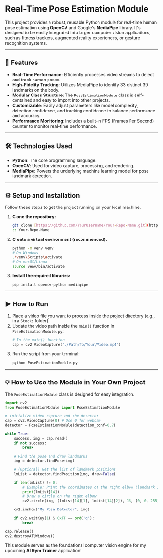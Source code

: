 # Real-Time Pose Estimation Module

This project provides a robust, reusable Python module for real-time human pose estimation using **OpenCV** and Google's **MediaPipe** library. It's designed to be easily integrated into larger computer vision applications, such as fitness trackers, augmented reality experiences, or gesture recognition systems.



---

## 🚀 Features

-   **Real-Time Performance**: Efficiently processes video streams to detect and track human poses.
-   **High-Fidelity Tracking**: Utilizes MediaPipe to identify 33 distinct 3D landmarks on the body.
-   **Modular Class Structure**: The `PoseEstimationModule` class is self-contained and easy to import into other projects.
-   **Customizable**: Easily adjust parameters like model complexity, detection confidence, and tracking confidence to balance performance and accuracy.
-   **Performance Monitoring**: Includes a built-in FPS (Frames Per Second) counter to monitor real-time performance.

---

## 🛠️ Technologies Used

-   **Python**: The core programming language.
-   **OpenCV**: Used for video capture, processing, and rendering.
-   **MediaPipe**: Powers the underlying machine learning model for pose landmark detection.

---

## ⚙️ Setup and Installation

Follow these steps to get the project running on your local machine.

1.  **Clone the repository:**
    ```bash
    git clone [https://github.com/YourUsername/Your-Repo-Name.git](https://github.com/YourUsername/Your-Repo-Name.git)
    cd Your-Repo-Name
    ```

2.  **Create a virtual environment (recommended):**
    ```bash
    python -m venv venv
    # On Windows
    .\venv\Scripts\activate
    # On macOS/Linux
    source venv/bin/activate
    ```

3.  **Install the required libraries:**
    ```bash
    pip install opencv-python mediapipe
    ```

---

## ▶️ How to Run

1.  Place a video file you want to process inside the project directory (e.g., in a `Stocks` folder).
2.  Update the video path inside the `main()` function in `PoseEstimationModule.py`:
    ```python
    # In the main() function
    cap = cv2.VideoCapture("./Path/To/Your/Video.mp4")
    ```
3.  Run the script from your terminal:
    ```bash
    python PoseEstimationModule.py
    ```

---

## 💡 How to Use the Module in Your Own Project

The `PoseEstimationModule` class is designed for easy integration.

```python
import cv2
from PoseEstimationModule import PoseEstimationModule

# Initialize video capture and the detector
cap = cv2.VideoCapture(0) # Use 0 for webcam
detector = PoseEstimationModule(detection_conf=0.7)

while True:
    success, img = cap.read()
    if not success:
        break

    # Find the pose and draw landmarks
    img = detector.findPose(img)

    # (Optional) Get the list of landmark positions
    lmList = detector.findPosition(img, draw=False)

    if len(lmList) != 0:
        # Example: Print the coordinates of the right elbow (landmark 14)
        print(lmList[14])
        # Draw a circle on the right elbow
        cv2.circle(img, (lmList[14][1], lmList[14][2]), 15, (0, 0, 255), cv2.FILLED)

    cv2.imshow("My Pose Detector", img)

    if cv2.waitKey(1) & 0xFF == ord('q'):
        break

cap.release()
cv2.destroyAllWindows()
```

This module serves as the foundational computer vision engine for my upcoming **AI Gym Trainer** application!